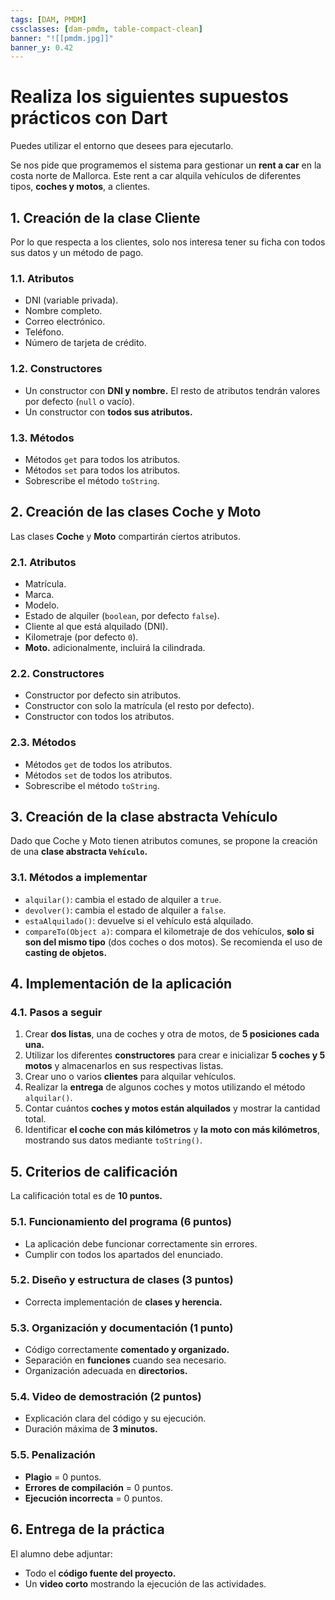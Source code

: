 ```yaml
---
tags: [DAM, PMDM]
cssclasses: [dam-pmdm, table-compact-clean]
banner: "![[pmdm.jpg]]"
banner_y: 0.42
---
```


# Realiza los siguientes supuestos prácticos con Dart

Puedes utilizar el entorno que desees para ejecutarlo.

Se nos pide que programemos el sistema para gestionar un **rent a car** en la costa norte de Mallorca. Este rent a car alquila vehículos de diferentes tipos, **coches y motos**, a clientes. 

## 1. Creación de la clase Cliente

Por lo que respecta a los clientes, solo nos interesa tener su ficha con todos sus datos y un método de pago. 

### 1.1. **Atributos**
- DNI (variable privada).
- Nombre completo.
- Correo electrónico.
- Teléfono.
- Número de tarjeta de crédito.

### 1.2. **Constructores**
- Un constructor con **DNI y nombre.** El resto de atributos tendrán valores por defecto (`null` o vacío).
- Un constructor con **todos sus atributos.**

### 1.3. **Métodos**
- Métodos `get` para todos los atributos.
- Métodos `set` para todos los atributos.
- Sobrescribe el método `toString`.

## 2. Creación de las clases Coche y Moto

Las clases **Coche** y **Moto** compartirán ciertos atributos.

### 2.1. **Atributos**
- Matrícula.
- Marca.
- Modelo.
- Estado de alquiler (`boolean`, por defecto `false`).
- Cliente al que está alquilado (DNI).
- Kilometraje (por defecto `0`).
- **Moto.** adicionalmente, incluirá la cilindrada.

### 2.2. **Constructores**
- Constructor por defecto sin atributos.
- Constructor con solo la matrícula (el resto por defecto).
- Constructor con todos los atributos.

### 2.3. **Métodos**
- Métodos `get` de todos los atributos.
- Métodos `set` de todos los atributos.
- Sobrescribe el método `toString`.

## 3. Creación de la clase abstracta Vehículo

Dado que Coche y Moto tienen atributos comunes, se propone la creación de una **clase abstracta `Vehículo`.**

### 3.1. **Métodos a implementar**
- `alquilar()`: cambia el estado de alquiler a `true`.
- `devolver()`: cambia el estado de alquiler a `false`.
- `estaAlquilado()`: devuelve si el vehículo está alquilado.
- `compareTo(Object a)`: compara el kilometraje de dos vehículos, **solo si son del mismo tipo** (dos coches o dos motos). Se recomienda el uso de **casting de objetos.**

## 4. Implementación de la aplicación

### 4.1. **Pasos a seguir**
1. Crear **dos listas**, una de coches y otra de motos, de **5 posiciones cada una.**
2. Utilizar los diferentes **constructores** para crear e inicializar **5 coches y 5 motos** y almacenarlos en sus respectivas listas.
3. Crear uno o varios **clientes** para alquilar vehículos.
4. Realizar la **entrega** de algunos coches y motos utilizando el método `alquilar()`.
5. Contar cuántos **coches y motos están alquilados** y mostrar la cantidad total.
6. Identificar **el coche con más kilómetros** y **la moto con más kilómetros**, mostrando sus datos mediante `toString()`.

## 5. Criterios de calificación

La calificación total es de **10 puntos.**

### 5.1. Funcionamiento del programa (**6 puntos**)
- La aplicación debe funcionar correctamente sin errores.
- Cumplir con todos los apartados del enunciado.

### 5.2. Diseño y estructura de clases (**3 puntos**)
- Correcta implementación de **clases y herencia.**

### 5.3. Organización y documentación (**1 punto**)
- Código correctamente **comentado y organizado.**
- Separación en **funciones** cuando sea necesario.
- Organización adecuada en **directorios.**

### 5.4. Video de demostración (**2 puntos**)
- Explicación clara del código y su ejecución.
- Duración máxima de **3 minutos.**

### 5.5. **Penalización**
- **Plagio** = 0 puntos.
- **Errores de compilación** = 0 puntos.
- **Ejecución incorrecta** = 0 puntos.

## 6. Entrega de la práctica

El alumno debe adjuntar:

- Todo el **código fuente del proyecto.**
- Un **video corto** mostrando la ejecución de las actividades.
